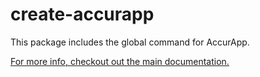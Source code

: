 # create-accurapp

This package includes the global command for AccurApp.

[For more info, checkout out the main documentation.](https://github.com/accurat/accurapp)
